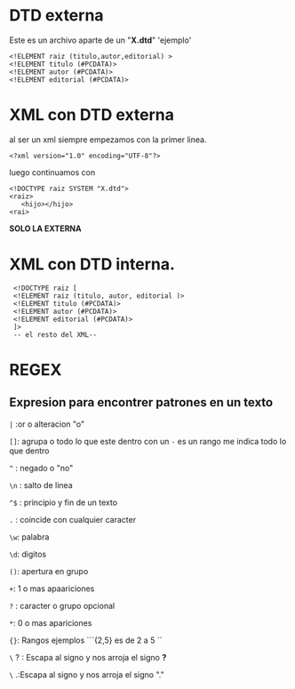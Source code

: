 # DTD externa

Este es un archivo aparte de un "**X.dtd**"  'ejemplo'
```
<!ELEMENT raiz (titulo,autor,editorial) >
<!ELEMENT titulo (#PCDATA)>
<!ELEMENT autor (#PCDATA)>
<!ELEMENT editorial (#PCDATA)>
```
# XML con DTD externa
 
 al ser un xml siempre empezamos con la primer linea.
 ```
 <?xml version="1.0" encoding="UTF-8"?>
 ```

 luego continuamos con 
 ```
 <!DOCTYPE raiz SYSTEM "X.dtd">
 <raiz>
    <hijo></hijo>
<rai>
```
 **SOLO LA EXTERNA**

# XML con DTD interna.
 ```
  <!DOCTYPE raiz [
  <!ELEMENT raiz (titulo, autor, editorial )>
  <!ELEMENT titulo (#PCDATA)>
  <!ELEMENT autor (#PCDATA)>
  <!ELEMENT editorial (#PCDATA)>
  ]> 
  -- el resto del XML--
```
# REGEX

## Expresion para encontrer patrones en un texto

``|`` :or o alteracion "o"

`` [] ``: agrupa o todo lo que este dentro con un ``-`` es un rango me indica todo lo que dentro

``^`` : negado o "no"

``\n`` : salto de linea 

``^$`` : principio y fin de un texto 

``.`` : coincide con cualquier caracter

``\w``: palabra 

``\d``: digitos

``()``: apertura en grupo

``+``: 1 o mas apaariciones

``?`` : caracter o grupo opcional

``*``: 0 o mas apariciones

``{}``: Rangos ejemplos ```{2,5} es de 2 a 5 ``

``\`` ? : Escapa  al signo y nos arroja el signo **?**

``\`` .:Escapa al signo y nos arroja el  signo "." 

